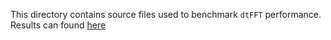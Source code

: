 This directory contains source files used to benchmark ``dtFFT`` performance.
Results can found [here](https://dtfft.readthedocs.io/latest/benchmarks.html)
